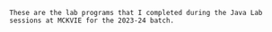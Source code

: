 `These are the lab programs that I completed during the Java Lab sessions at MCKVIE for the 2023-24 batch.`
